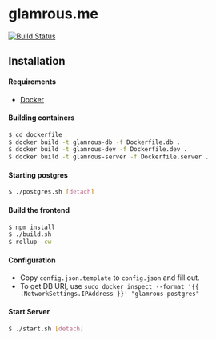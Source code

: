 glamrous.me 
===========
[![Build Status](https://travis-ci.org/DrewRomanyk/glamrous.me.svg?branch=master)](https://travis-ci.org/DrewRomanyk/glamrous.me)

## Installation

#### Requirements
* [Docker](https://www.docker.com)

#### Building containers
```bash
$ cd dockerfile
$ docker build -t glamrous-db -f Dockerfile.db .
$ docker build -t glamrous-dev -f Dockerfile.dev .
$ docker build -t glamrous-server -f Dockerfile.server .
```

#### Starting postgres
```bash
$ ./postgres.sh [detach]
```

#### Build the frontend
```bash
$ npm install
$ ./build.sh
$ rollup -cw
```

#### Configuration
 * Copy `config.json.template` to `config.json` and fill out.
 * To get DB URI, use `sudo docker inspect --format '{{ .NetworkSettings.IPAddress }}' "glamrous-postgres"`

#### Start Server
```bash
$ ./start.sh [detach]
```

